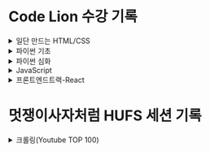 ﻿# Code Lion 수강 기록

<details close>
<summary> 일단 만드는 HTML/CSS</summary>

### HTML TAG 정리 
1. `<!DOCTYPE html>` = 가장 윗줄에 작성한다.  <br>
2. `<html>`, `</html>` = 필요 없는 태그임에도 작성한다.  <br>
3. `<head>` = 부가적인 정보를 제공한다.   <br>
>   (1) `<meta charset="UTF-8">` - 한글을 사용한다고 명시.  <br>
>   (2) `<title>`, `</title>` = 검색키워드  <br>
>   (3) `<link rel="stylesheet" href="css주소">` -> 단독적으로 사용 가능. 슬러시 태그로 닫지 않는다.  <br>
4. `<body>` = 컨텐츠를 다루는 태그. 대부분의 내용을 다룸.  <br>
>   (1) `<h1>`, `</h1>` = 글꼴의 크기  <br>
>   (2) `<p>`, `</p>` = 일반 문서 작성 시  <br>
>   (3) `<footer>`, `</footer>` = 웹페이지 하단에 공통적으로 써 있는 내용, 안내문 (html 문서에서 위치 중요.)  <br>
>   (4) `<p(div,...) class="이름">` = 같은 태그를 여러 묶음으로 나눠주는 역할을 한다.  <br>
>   (5) `<div>` = `<section>` = `<article>` = 꾸며주기 위해 묶는 태그. 각각은 </>로 닫아줘야 한다.  <br>
 <br>

### CSS 문법 정리 
: CSS는 꾸미는 작업이 전적으로 이루어지는 공간이다. 중괄호 내 순서는 중요하지 않다. 기본적인 구조는 다음과 같다.  <br>
``` 
      태그 or .클래스이름 {  <br>
       꾸밀 요소: 내용;  <br>
       }  <br>
```
  <br>

1. 글꼴  <br>
>   (1) text-align: 글꼴 위치; = 글꼴 정렬  <br>
>   (2) font-size: 크기px; = 글꼴 크기  <br>
>   (3) font-weight: bold; = 폰트의 두께(두껍게)  <br>
>   (4) font-style: italic; = 폰트 스타일(기울여서)  <br>
>   (5) color: 색상; = 글꼴 색상  <br>
2. 박스  <br>
>   (1) width: 크기px; = 박스 폭 조정  <br>
>   (2) heigt: 크기px; = 박스 높이 조정  <br>
>   (3) margin-left: auto;  <br>
>      margin-right: auto; = 박스 가운데 정렬  <br>
3. border: 두께px 방식 색상; = 박스 테두리 설정  <br>
>   - border-top/bottom/right/left = 상, 하, 좌, 우 개별 크기 조절  <br>
4. padding  <br>
padding: 크기px; = border(테두리)와 내용 사이의 간격  <br>
>   - padding-top/bottom/right/left = 상, 하, 좌, 우 개별 크기 조절  <br>
5. margin: 크기px; = 박스의 바깥 영역  <br>
>   - margin-top/bottom/right/left = 상, 하, 좌, 우 개별 크기 조절  <br>
6. box-shadow: 0 1px 20px 0 rgba(0,0,0,0.1);  <br>
>   (1) 0 = 가로축으로 그림자가 얼마나 뻗어나가는지. 양(우), 음(좌)  <br>
>   (2) 1px = y축 그림자 이동  <br>
>   (3) 20px = 그림자의 흐린 정도, 블러값  <br>
>   (4) 0 = 그림자의 퍼짐도, 스프레드값  <br>
>   (5) rgba(0,0,0,0.1); = red, green, blue, 투명도. / rgb의 범위는 0~255.  <br>
7. 사진  <br>
>   (1) `<img src="images/이름.png">`  = 사진 추가  <br>
>   (2) `<img class="이름" src="images/이름.png">` = 이미지 클래스 생성  <br>
>   (3) `<a href="url">img class="이름" src="images/이름.png"></a>` = 링크 삽입 / a 태그  <br>
8. 기타  <br>
>   (1) background-color: 색상; = 배경 색상  <br>
>   (2) line-height: 크기px; = 줄간격  <br>
  <br>
  
### 구글 웹 폰트 적용 
1. CSS에 다음 코드를 입력해 글꼴을 불러온다.  <br>
     `@import url('구글 폰트 url')`  <br>
2. CSS에 다음 코드를 입력해 글꼴을적용한다.  <br>
```
      \* {  <br>
          font-family: '폰트이름';  <br>
      }  <br>
```
<br>

### margin, padding 초기화
: 기본값이 브라우저마다 다르기 때문에 초기화가 필요하다.  <br>
 ```
    body, h1, h2    {  
        margin: 0px;  
        padding: 0px;  
    }  
```
  
### 한 줄에 내용 좌우측 배치하기 
1. float: left(or right); = 둥둥 떠다니되, 왼(or 오른)쪽에서.  <br>
2. HTML에서 한 줄에 배치하고자 하는 내용을 class 'A'로 묶는다.   <br>
3. CSS에서 .A 내용 안에 다음 코드를 입력한다.  <br>
: overflow: hidden; = 모든 float 요소들을 묶고, 다른 html에 영향이 가지 않도록 설정한다.  <br>
  <br>
</details>


<details close>
<summary> 파이썬 기초 </summary>

### 오늘은 뭐 드실? (직접)
```import random
import time

lunch = ["된장찌개", "피자", "제육볶음", "짜장면"]

while True:
    print(lunch)
    item = input("음식을 추가 해주세요 : ")
    if(item == "q"):
        break
    else:
        lunch.append(item)
print(lunch)

set_lunch = set(lunch)
while True:
    print(set_lunch)
    item = input("음식을 삭제해주세요 : ")
    if(item == "q"):
        break
    else:
        set_lunch = set_lunch - set([item])

print(set_lunch, "중에서 선택합니다.")
print("5")
time.sleep(1)
print("4")
time.sleep(1)
print("3")
time.sleep(1)
print("2")
time.sleep(1)
print("1")
time.sleep(1)
print(random.choice(list(set_lunch)))
```

### 익명 질문 게시판(직접)
```total_list = []
while True:
    question = input("질문을 입력해주세요 : ")
    if question == "q":
        break
    else:
        total_list.append({"질문" : question, "답변" : ""})


for i in total_list:
    print(i["질문"])
    answer = input("답변을 입력해주세요 : ")
    i["답변"] = answer
print(total_list)
```

</details>

<details close>
<summary> 파이썬 심화 </summary>

### 실시간 검색어 확인하기
1. 요청하기 
`Response = requests.get(url)`
2. 기능
`print(response.text)`

`print(response.url)`

`print(response.content)`

`print(response.encoding)`

`print(response.headers)`

`print(response.json)`

`print(response.links)`

`print(response.ok)`

`print(response.status_code)`

3. Beautiful Soup
:문자열 덩어리를 Beautiful Soup에 정렬해놓음.

3-1. import
`From bs4 import BeautifulSoup`

3-2. parsing
: 데이터를 의미 있는 값으로 변환하는 것
`Beautifulsoup(response.text, ‘html.parser’)`

3-3. 기능
1) `print(soup.title.string)` = title 태그 안 문자 출력. 실제 제목값만 출력.
2) `print(soup.span)` = span 태그 출력, 가장 상단에 위치한 span 태그 하나.
3) `print(soup.findAll(‘span’))` = 모든 span 태그 출력함.

4. 파일로 저장하기
```
File = open(“daum.html”, “w”)
File.write(response.text)
File.close() 
```

5. 직접 짜보기
```
from bs4 import BeautifulSoup
import requests
from datetime import datetime

url = "http://www.daum.net/"
response = requests.get(url)
soup = BeautifulSoup(response.text, 'html.parser')
rank = 1

results = soup.findAll('a','link_favorsch')

print(datetime.today().strftime("%Y년 %m월 %d일의 실시간 검색어 순위입니다.\n"))

for result in results:
    print(rank,"위 : ",result.get_text(),"\n")
    rank += 1
```

### 날씨 정보 받아오기
1. API 링크 적용하기
```
city = “Seoul”
apikey = “나의 api key”
api = f“https://api.openweathermap.org/data/2.5/weather?q={city}&appid={apikey}”
print(api)
```

2. 날씨 받아오기
```
Result = requests.get(api) -> 요청보내기
Print(result.text) 
```

3. Json 모듈(JavaScript object natiation)
: 데이터를 주고 받을 때 사용하는 포맷

3-1. 타입 변경하기

`Data = json.loads(result.text)`

3-2. 필요한 결과만 불러오기
: print(data["key값"])
```
print(data["name"],"의 날씨입니다.")
print("날씨는 ",data["weather"][0]["description"],"입니다.")
print("현재 온도는 ",data["main"]["temp"],"입니다.")
print("하지만 체감 온도는 ",data["main"]["feels_like"],"입니다.")
# 최저 기온 : main - temp_min
print("최저 기온은 ",data["main"]["temp_min"],"입니다.")
# 최고 기온 : main - temp_max
print("최고 기온은 ",data["main"]["temp_max"],"입니다.")
# 습도 : main - humidity
print("습도는 ",data["main"]["humidity"],"입니다.")
# 기압 : main - pressure
print("기압은 ",data["main"]["pressure"],"입니다.")
# 풍향 : wind - deg
print("풍향은 ",data["wind"]["deg"],"입니다.")
# 풍속 : wind - speed
print("풍속은 ",data["wind"]["speed"],"입니다.")
```

4. 언어 단위 변경하기
: 각각에 알맞은 파라미터를 추가한다.
4-1. 영어 -> 한글
```
api = f"""http://api.openweathermap.org/data/2.5/\
weather?q={city}&appid={apikey}&lang={lang}"""

```

4-2. 화씨 -> 섭씨
```
api = f"""http://api.openweathermap.org/data/2.5/\
weather?q={city}&appid={apikey}&lang={lang}&units=metric"""
```

5. 직접 짜보기
```
import requests
import json

city = "Seoul"
apikey = "나의 api key"
lang = "kr"
# units - metric
api = f"""http://api.openweathermap.org/data/2.5/\
weather?q={city}&appid={apikey}&lang={lang}&units=metric"""

result = requests.get(api)
# print(result.text)

data = json.loads(result.text)

# 지역 : name
print(data["name"],"의 날씨입니다.")

print("날씨는 ",data["weather"][0]["description"],"입니다.")

print("현재 온도는 ",data["main"]["temp"],"입니다.")

print("하지만 체감 온도는 ",data["main"]["feels_like"],"입니다.")

print("최저 기온은 ",data["main"]["temp_min"],"입니다.")

print("최고 기온은 ",data["main"]["temp_max"],"입니다.")

print("습도는 ",data["main"]["humidity"],"입니다.")

print("기압은 ",data["main"]["pressure"],"입니다.")

print("풍향은 ",data["wind"]["deg"],"입니다.")

print("풍속은 ",data["wind"]["speed"],"입니다.")

```

### 번역하기
1. googletrans 모듈
: 언어 감지 및 번역을 도와주는 모듈

1-1. 언어감지란?

:입력한 값이 어떤 언어인지 파악하는 것

1-2. 번역이란?

: 특정한 언어의 뜻을 파악해서 그 뜻을 특정한 언어에 대응시키는 것

1-3. import

`from googletrans Import Translator`

2. 언어 감지하기 
: translator(), detect()

```
translator = translator()
sentence = "안녕하세요. 코드라이언입니다."
detected = translator.detect(sentence)
```

2.1 출력 결과

Print(detected)

> Detected(lang=ko, confidence=1.0)

> 한국어/100% 신뢰

Print(detected.lang)

>	Ko

> 언어 감지함.


3. 번역하기
: translate(text, dest, src) = translate(번역을 원하는 문장/번역하려는 언어/text의 언어감지)

`Result = (translator.translate(sentence,’en’))`

3.1 출력 결과

Print(detected.lang, “:”, sentence)
> Ko: 안녕하세요 코드 라이언입니다.
Print(result.dest, “:”, result.text)
> En: hello, this is Code Ryan.

3.2 언어

1) 프랑스어 = fr

2) 베트남어 = vi

3) 스페인어 = es

4) 중국어 = zh-CN

5) 아랍어 = ar

6) 독일어 = de

7) 몽골어 = mn

8) 힌디어 = hi

4. 직접 짜보기
```
from googletrans import Translator

translator = Translator()

sentence = input("번역을 원하는 문장을 입력해주세요 : ")
dest = input("어떤 언어로 번역을 원하시나요?")

result = translator.translate(sentence,dest)
detected = translator.detect(sentence)

print("===========출 력 결 과===========")
print(detected.lang,":",sentence)
print(result.dest,":",result.text)
print("=================================")

```

### 메일 보내기
1. SMTP
: Simple Mail Tranfer Protocol(간단하게 메일을 보내기 위한 약속)

SMTP = email client -> email server or email server -> email server 

IMAP = email server -> email client

1.1 SMTP 메일 서버 연결

* smtplib 호출 `import smtplib`

* 메일서버에 연결 
Smtplib.SMTP(서버주소, 포트번호)

```
SMTP_SERVER = 	“smtp.gmail.com”
SMTP_PORT = 465
Smtp = smtplib.SMTP(SMTP_SERVER,SMTP_PROT)
```

* SSL 처리(보안)

`smtp = smtplib.SMTP_SSL(SMTP_SERVER,SMTP_PROT)`

1.2 메일 서버에 로그인 하기
`Print(smtp.login(“kye1115z@likelion.org”, “비밀번호”))`

2. 메일 보내기
2.1 MIME

: 전자우편을 위한 표준 포맷

2.2 email.message 모듈

: MIME로 담을 폼을 만든다.

`from email.message import EmailMessage`

`Message = EmailMessage()`

2.3 이메일의 내용을 담기

` message.set_content(“코드라이언 수업 중입니다.”) `

2.4 MIME-Header

```
Message[“Subject”] = “이것은 제목입니다.”
Message[“From”] = kye1115z@likelion.org
Message[”To”] = kye1115z@gmail.com

```



5. 직접 짜보기
```
from email.message import EmailMessage
import smtplib

# SMTP 접속을 위한 서버, 계정 설정
SMTP_SERVER = "smtp.gmail.com"
# google의 SMTP server 포트 주소는 465
SMTP_PORT = 465


# 이메일 유효성 검사 함수
def is_valid(addr):
    import re
    if re.match('(^[a-zA-Z0-9.+_-]+@[a-zA-Z0-9-]+.[a-zA-Z]{2,3}$)', addr):
        return True
    else:
        return False

message = EmailMessage()
message.set_content("코드라이언 메일링 수업 - 본문입니다.")

message["Subject"] = "코드라이언 메일링 수업입니다."
message["From"] = "###@gmail.com"
message["To"] = "###@gmail.com"

smtp = smtplib.SMTP_SSL(SMTP_SERVER,SMTP_PORT)
smtp.login("###@gmail.com","######")

is_valid("###@gmail.com")
if smtp.send_message(message)=={} :
    print("성공적으로 메일을 보냈습니다.")

smtp.quit()
```


</details>

<details close>
<summary> JavaScript </summary>

screenshot
![screensh](./img1/image.png)

### JavaScript 기초
:웹브라우저에서 사용하기 위해 만들어진 프로그래밍 언어. UI를 동적으로 구성할 수 있으면 브라우저뿐만 아니라 서버에서도 사용 가능함.

- console.log() : 콘솔의 특정 내용을 출력
    - console.log(1+2+3+4+5); 연산이 가능함.

1. 변수
: 값을 저장할 수 있는 메모리 공간(숫자, 문자, 참/거짓)

2. 라이브 서버 연결
: 내 컴퓨터를 서버처럼 작동시켜 웹개발에 도움을 준다.

- http://127.0.0.1:5500/js_syntax.html
    - 127.0.0.1 = 내 컴퓨터 주소
    - 5500 = 포트 번호
    - js_syntax.html 파일명
    
1) 뼈대 만들기

: `! (enter)`

2) \<head\> 태그 안 자바스크립트 코드 넣기

```
<script>
let favoriteArtist = 'IU';
console.log(favoriteArtist);
</script>
```

3. 자료형

1) 숫자형

2) 문자열

3) 참/거짓

4) Null/Undefined  
null은 빈 값을 할당, undefined는 값 자체를 할당하지 않음.

4. 연산자

1) 산술연산자  
2) 문자결합연산자  
3) 대입연산자  
4) 증감연산자  
5) 비교연산자  
6) 논리연산자  

5. 제어문

1) 조건문  
```
if(month >= 3 && month <= 5){
   console.log("따스한 햇살 가득한 봄");
} else if (month >= 6 && month <= 8){
  console.log("쨍쨍 햇빛 여름");
} else if (month >= 9 && month <= 11){
  console.log("가을");
} else{
  console.log("겨울");
}
```

2) 반복문  

6. 함수
```
const a = 1;
const b =2;
const sum = a+b;
console.log(sum);

function add(num1, num2){
    return num1 + num2;
    console.log("실행되지 않습니다.")
}   ,
const sum2 = add(100,200);
console.log(sum2);
```

7. 객체
```
const sample = {
    'key with space' = true
};

const likelion = {
    name : '멋쟁이사자처럼'
    age : 10
};
```

### HTML+JS
1. 배열(array)

: const 배열명 = [첫번째 요소, 두번째 요소, ..., n번째 요소];

- 여러 자료를 변수 하나에 저장 가능
- 순서 개념 있음

2. DOM  
: 문서 객체 모델, 구조화된 문서 표현하는 형식의 도메인 객체 모델.

`document.getElementByle('id값'); //노드 취득`
`document.getElementsByTagName('태그 이름'); //모든 요소 노드들을 탐색해 반환`
`document.getElementsByClassName('class 값');`
`document.querySelector('css선택자');`
`document.querySelectorAll('css 선택자');`

1) index.html
```
<body>
    <ul id="animals">
        <li class="animal">lions</li>
        <li class="animal">tiger</li>
        <li class="animal">bear</li>
    </ul>
    <script src="./practice.js"></script>
</body>
```

2) main.css
```
.box {
    width: 100%;
    height: 50px;
    border-radius: 10px;
    border: 2px solid rgb(133, 133, 133);
}

.purple {
    background-color: rgb(132, 125, 243);
}

.yellow{
    background-color: rgb(255, 255, 0);
}
```

3) practice.js
```
document.querySelectorAll(".animal")[2].innerHTML = "dog";

animals.innerHTML += "<li class = 'animal'>Cat</li>";

document.querySelectorAll(".box")[0].classList.add("purple");

document.querySelectorAll(".box")[0].classList.remove("pruple");

document.querySelectorAll(".box")[0].classList.toggle("yellow");
```

4. Event  
: 어떤 사건을 발생시키는 것.

1) Event type

:이벤트의 종류를 나타내는 문자열
```
EventTarget.addEventListener(
'eventType', function, useCapture);
```

2) index.html
```
<body>
    <div class = "bar>여기 눌러봐</div>
    <div class="newBar">짠 내가 생겼어</div>
    <script src="./practice.js"></script>
</body>
```

3) main.css
```
body {
    font-family: "Do Hyeon", sansserif;
}

.bar    {
    width: 100%;
    height: 50px;
    bacground-color: rgb(165, 145, 255);
    text-align: center;
    padding-top: 20px;
}

.newBar {
    width: 100%;
    height: 50px;
    background-color: rgba(255, 166, 0, 0.731);
    text-align: center;
    padding-top: 20px;
    display: n;
}
```

3) practice.js

```
document.querySelector(".bar").addEventListener("click", fucntion () {
    document.querySelector(".bar").innerHTML = "눌렀어!";

    document.querySelector(".newBar").classList.toggle("show");
})
```

5. Scroll Event
`window.addEventListener('scroll', function() {});`

6. 타이머 함수
`)
`setTimeout (타이머가 만료된 후에 호출될 콜백함수 or 문자열 , 시간)`

```
setTimeout(() => {
    document.querySelectorAll(".timeout")[0].style.display = "none";}, 5000);
```
2)
`setInterval(타이머가 만료된 후에 호출될 콜백함수 or 문자열, 시간)`

```
setInterval(function () {
    timecnt--;
    $(".timeout").html(`${timecnt}초 이내 구매시 사은품 증정`);
}, 1000);
```

</details>

<details close>
<summary> 프론트엔드트랙-React </summary>

<img src="https://user-images.githubusercontent.com/78716896/182359134-0965350b-5b76-461c-bd17-45b52bc06b97.png">

</details>

### 
# 멋쟁이사자처럼 HUFS 세션 기록
<details close>
<summary> 크롤링(Youtube TOP 100) </summary>


### 라이브러리 설치
```!pip install selenium
!apt-get update
!apt install chromium-chromedriver
!cp /usr/lib/chromium-browser/chromedriver /usr/bin
```
이 코드 입력하고 다시 설치해보세요
``` !pip install folium==0.2.1
```
#라이브러리 설치
```!pip install selenium
!apt-get update
!apt install chromium-chromedriver
!cp /usr/lib/chromium-browser/chromedriver /usr/bin
```
### import 라이브러리
```#libraries
from selenium import webdriver
from bs4 import BeautifulSoup
```

### import time    #  time.sleep(대기시간)
```import pandas as pd
```

#Colab에선 웹브라우저 창이 뜨지 않으므로 별도 설정한다.
 
```options = webdriver.ChromeOptions()
options.add_argument('--headless')        # Head-less 설정
options.add_argument('--no-sandbox')
options.add_argument('--disable-dev-shm-usage')
driver = webdriver.Chrome('chromedriver', options=options)
```

### 페이지 접속하기
```url = 'https://youtube-rank.com/board/bbs/board.php?bo_table=youtube&page=1'
driver.get(url)
```
#BeautifulSoup 활용하여 데이터 정리하기
```html = driver.page_source
html

soup = BeautifulSoup(html, 'html.parser')
```
### 4. 원하는 정보 찾기
#채널 html 뭉치 찾아보기
```channel_list = soup.select('tbody > tr')
len(channel_list)
```
#tr만 찾으면 102개가 나옴. 상위의 것까지 포함되어서
#부모 tbody 했더니 101개 아직도 ㄴ!

```channel_list = soup.select('table > tbody > tr')
len(channel_list)
```
#아직도 ㄴ! 하나 더 올라가자

```channel_list = soup.select('form > table > tbody > tr')
len(channel_list)
```
### 더 편리하게 찾는 방법
#channel_list = soup.select('.aos-init.aos-animate')
#len(channel_list)

#100일 줄 알았는데 왜 2개일까요? class 이름이 다르다! aos-init만 공통적. 뒤의 것을 빼자.

```channel_list = soup.select('.aos-init')
len(channel_list)
```
#개별 정보 출력은 list 출력과 같다!
```channel_list = soup.select('form > table > tbody > tr')
channel_list[0]
```
#채널 100개 중 한 개를 선택해서 분석해보자!
```channel = channel_list[0] #블핑 것으로..
channel
```
#채널명 찾기
```title = channel.select('h1 > a')
len(title)

title = channel.select('h1 > a')[0].text.strip()
```
#리스트 대괄호 없애기 위해 [0], 꺾새 없어지고 tap으로만 .text, 나머지 tap 없애기 .stirp()

title

#카테고리 정보 정리해보기
```category = channel.select('p.category')[0].text.strip()
category
```
#구독자 정보 정리해보기
```subscriber = channel.select('td.subscriber_cnt')[0].text.strip()
subscriber
```
#뷰 정보 정리해보기
```view = channel.select('td.view_cnt')[0].text.strip()
view
```
### 채널 하나의 정보를 수집하기
##1. 채널 선택하기
   channel = channel_list[0]
##2. 1개의 채널 정보를 정리
   title = channel.select('h1 > a')[0].text.strip()
   category = channel.select('p.category')[0].text.strip()
   subscriber = channel.select('td.subscriber_cnt')[0].text.strip()
   view = channel.select('td.view_cnt')[0].text.strip()
#3. cnffurgkrl
#print(title, category, subscriber, view)

#100개는? 반복문을 활용해서!
for channel in channel_list:

  title = channel.select('h1 > a')[0].text.strip()
  category = channel.select('p.category')[0].text.strip()
  subscriber = channel.select('td.subscriber_cnt')[0].text.strip()
  view = channel.select('td.view_cnt')[0].text.strip()

print(title, category, subscriber, view)

### 리스트에 이 모든 정보를 저장하기
```results = [] #<-정보를 저장할 빈 리스트 생성
for channel in channel_list:

  title = channel.select('h1 > a')[0].text.strip()
  category = channel.select('p.category')[0].text.strip()
  subscriber = channel.select('td.subscriber_cnt')[0].text.strip()
  view = channel.select('td.view_cnt')[0].text.strip()
  #출력하기
  data = [title, category, subscriber, view]
  results.append(data)
results
```
### 리스트를 데이터프레임(표 모양)으로 바꾸기
#pandas를 활용하여 엑셀 파일에 저장하기

```import pandas as pd

df = pd.DataFrame(results)
df
```
#column명을 바꾼다
```df.columns = ['title', 'category', 'subscriber', 'view']
df
```
#데이터프레임 엑셀로 저장할 때(저장은 누워서 떡먹기) 확장자명 쓰기
#인덱스도 삭제할 수 있다
```df.to_excel('./youtuble_rank_top100.xlsx', index=False)

!pwd

ls

!cd drive/MyDrive
```
</details>
